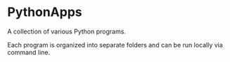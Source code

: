 # PythonApps
A collection of various Python programs.

Each program is organized into separate folders and can be run locally via command line.
